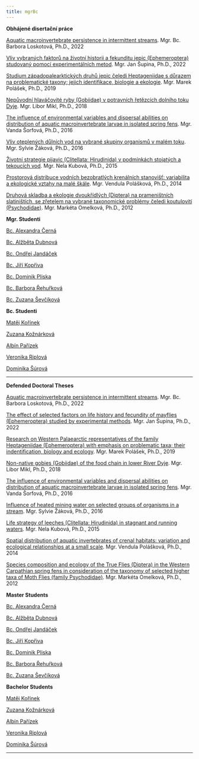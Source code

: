 ```yaml
---
title: mgrBc
---
```

<div class="cz">

<div class="project-publication">

**Obhájené disertační práce**

[Aquatic macroinvertebrate persistence in intermittent streams](https://is.muni.cz/th/if9fw/). Mgr. Bc. Barbora Loskotová, Ph.D., 2022

[Vliv vybraných faktorů na životní historii a fekunditu jepic (Ephemeroptera) studovaný pomocí experimentálních metod](https://is.muni.cz/th/ws8tx/). Mgr. Jan Šupina, Ph.D., 2022[](https://is.muni.cz/th/ws8tx/)

[Studium západopalearktických druhů jepic čeledi Heptageniidae s důrazem na problematické taxony; jejich identifikace, biologie a ekologie](https://is.muni.cz/th/yp1zk/). Mgr. Marek Polášek, Ph.D., 2019

[Nepůvodní hlaváčovité ryby (Gobiidae) v potravních řetězcích dolního toku Dyje](https://is.muni.cz/th/yvu61/). Mgr. Libor Mikl, Ph.D., 2018

[The influence of environmental variables and dispersal abilities on distribution of aquatic macroinvertebrate larvae in isolated spring fens](https://is.muni.cz/th/bxrpa/). Mgr. Vanda Šorfová, Ph.D., 2016[](https://is.muni.cz/th/bxrpa/)

[Vliv oteplených důlních vod na vybrané skupiny organismů v malém toku](https://is.muni.cz/th/okij3/). Mgr. Sylvie Žáková, Ph.D., 2016

[Životní strategie pijavic (Clitellata: Hirudinida) v podmínkách stojatých a tekoucích vod](https://is.muni.cz/th/zd8qi/). Mgr. Nela Kubová, Ph.D., 2015

[Prostorová distribuce vodních bezobratlých krenálních stanovišť: variabilita a ekologické vztahy na malé škále](https://is.muni.cz/th/mgebp/). Mgr. Vendula Polášková, Ph.D., 2014

[Druhová skladba a ekologie dvoukřídlých (Diptera) na prameništních slatiništích, se zřetelem na vybrané taxonomické problémy čeledi koutulovití (Psychodidae)](https://is.muni.cz/th/w4lkc/). Mgr. Markéta Omelková, Ph.D., 2012

</div>

**Mgr. Studenti**

[Bc. Alexandra Černá](https://is.muni.cz/auth/osoba/437080)

[Bc. Alžběta Dubnová](https://is.muni.cz/auth/osoba/473714)

[Bc. Ondřej Jandáček](https://is.muni.cz/auth/osoba/460617)

[B﻿c. Jiří Kopřiva](https://is.muni.cz/auth/osoba/499691)

[B﻿c. Dominik Pliska](https://is.muni.cz/auth/osoba/499022)

[B﻿c. Barbora Řehuřková](https://is.muni.cz/auth/osoba/499376)

[Bc. Zuzana Ševčíková](https://is.muni.cz/auth/osoba/461008)

**Bc. Studenti**

[Matěj Kořínek](https://is.muni.cz/auth/osoba/499816)

[Zuzana Kožnárková](https://is.muni.cz/auth/osoba/502395)

[Albín Pařízek](https://is.muni.cz/auth/osoba/493658)

[Veronika Riplová](https://is.muni.cz/auth/osoba/509381)

[Dominika Šúrová](https://is.muni.cz/auth/osoba/509246)

- - -

</div>
<div class="en">

<div class="project-publication">

**Defended Doctoral Theses**

[Aquatic macroinvertebrate persistence in intermittent streams](https://is.muni.cz/th/if9fw/Loskotova_B_PhD_thesis_2022.pdf?lang=en;info=1). Mgr. Bc. Barbora Loskotová, Ph.D., 2022

[The effect of selected factors on life history and fecundity of mayflies (Ephemeroptera) studied by experimental methods](https://is.muni.cz/th/ws8tx/00_Supina_disertace_notfull_fin.pdf?lang=en;info=1). Mgr. Jan Šupina, Ph.D., 2022[](https://is.muni.cz/th/ws8tx/)

[Research on Western Palaearctic representatives of the family Heptageniidae (Ephemeroptera) with emphasis on problematic taxa; their indentification, biology and ecology](https://is.muni.cz/th/yp1zk/?lang=en). Mgr. Marek Polášek, Ph.D., 2019

[Non-native gobies (Gobiidae) of the food chain in lower River Dyje](https://is.muni.cz/th/yvu61/DSP_Libor_Mikl.pdf?lang=en;info=1). Mgr. Libor Mikl, Ph.D., 2018

[The influence of environmental variables and dispersal abilities on distribution of aquatic macroinvertebrate larvae in isolated spring fens](https://is.muni.cz/th/bxrpa/?lang=en). Mgr. Vanda Šorfová, Ph.D., 2016[](https://is.muni.cz/th/bxrpa/)

[Influence of heated mining water on selected groups of organisms in a stream](https://is.muni.cz/th/okij3/disertace_SR.pdf?lang=en;info=1). Mgr. Sylvie Žáková, Ph.D., 2016

[Life strategy of leeches (Clitellata: Hirudinida) in stagnant and running waters](https://is.muni.cz/th/zd8qi/?lang=en). Mgr. Nela Kubová, Ph.D., 2015

[Spatial distribution of aquatic invertebrates of crenal habitats: variation and ecological relationships at a small scale](https://is.muni.cz/th/mgebp/?lang=en). Mgr. Vendula Polášková, Ph.D., 2014

[Species composition and ecology of the True Flies (Diptera) in the Western Carpathian spring fens in consideration of the taxonomy of selected higher taxa of Moth Flies (family Psychodidae)](https://is.muni.cz/th/w4lkc/?lang=en). Mgr. Markéta Omelková, Ph.D., 2012

</div>

**Master Students**

[Bc. Alexandra Černá](https://is.muni.cz/auth/osoba/437080)

[Bc. Alžběta Dubnová](https://is.muni.cz/auth/osoba/473714)

[Bc. Ondřej Jandáček](https://is.muni.cz/auth/osoba/460617)

[B﻿c. Jiří Kopřiva](https://is.muni.cz/auth/osoba/499691)

[B﻿c. Dominik Pliska](https://is.muni.cz/auth/osoba/499022)

[B﻿c. Barbora Řehuřková](https://is.muni.cz/auth/osoba/499376)

[Bc. Zuzana Ševčíková](https://is.muni.cz/auth/osoba/461008)

**Bachelor Students**

[Matěj Kořínek](https://is.muni.cz/auth/osoba/499816)

[Zuzana Kožnárková](https://is.muni.cz/auth/osoba/502395)

[Albín Pařízek](https://is.muni.cz/auth/osoba/493658)

[Veronika Riplová](https://is.muni.cz/auth/osoba/509381)

[Dominika Šúrová](https://is.muni.cz/auth/osoba/509246)

- - -

</div>